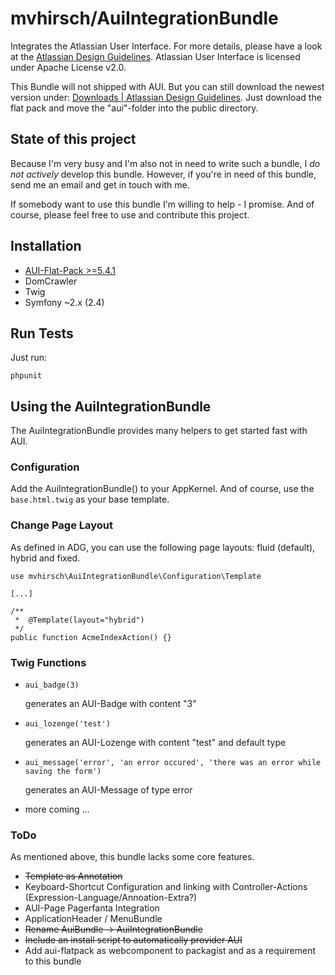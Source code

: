 # mvhirsch/AuiIntegrationBundle
Integrates the Atlassian User Interface.
For more details, please have a look at the [Atlassian Design Guidelines](https://developer.atlassian.com/design/latest/).
Atlassian User Interface is licensed under Apache License v2.0.

This Bundle will not shipped with AUI.
But you can still download the newest version under: [Downloads | Atlassian Design Guidelines](https://developer.atlassian.com/design/latest/).
Just download the flat pack and move the "aui"-folder into the public directory.

## State of this project
Because I'm very busy and I'm also not in need to write such a bundle, I *do not actively* develop this bundle.
However, if you're in need of this bundle, send me an email and get in touch with me.

If somebody want to use this bundle I'm willing to help - I promise.
And of course, please feel free to use and contribute this project.

## Installation
* [AUI-Flat-Pack >=5.4.1](https://developer.atlassian.com/design/1.3/downloads/)
* DomCrawler
* Twig
* Symfony ~2.x (2.4)

## Run Tests
Just run:

`phpunit`

## Using the AuiIntegrationBundle
The AuiIntegrationBundle provides many helpers to get started fast with AUI.

### Configuration
Add the AuiIntegrationBundle() to your AppKernel.
And of course, use the `base.html.twig` as your base template.

### Change Page Layout
As defined in ADG, you can use the following page layouts: fluid (default), hybrid and fixed.

    use mvhirsch\AuiIntegrationBundle\Configuration\Template

    [...]

    /**
     *  @Template(layout="hybrid")
     */
    public function AcmeIndexAction() {}

### Twig Functions
* `aui_badge(3)`

   generates an AUI-Badge with content "3"

* `aui_lozenge('test')`

   generates an AUI-Lozenge with content "test" and default type

* `aui_message('error', 'an error occured', 'there was an error while saving the form')`

   generates an AUI-Message of type error

* more coming ...

### ToDo
As mentioned above, this bundle lacks some core features.

* ~~Template as Annotation~~
* Keyboard-Shortcut Configuration and linking with Controller-Actions (Expression-Language/Annoation-Extra?)
* AUI-Page Pagerfanta Integration
* ApplicationHeader / MenuBundle
* ~~Rename AuiBundle -> AuiIntegrationBundle~~
* ~~Include an install script to automatically provider AUI~~
* Add aui-flatpack as webcomponent to packagist and as a requirement to this bundle